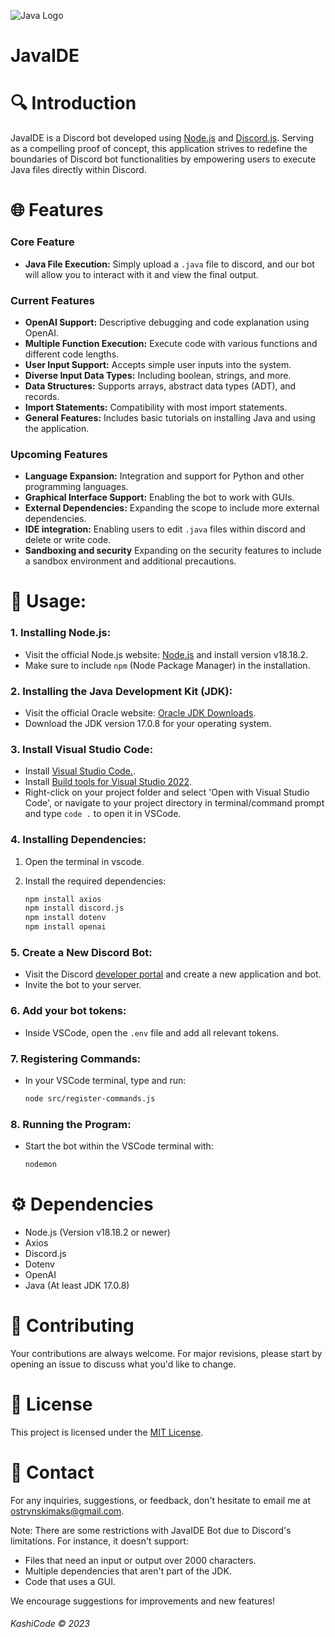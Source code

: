 ![Java Logo](https://i.imgur.com/D1Qwyww.png)

# JavaIDE

# 🔍 Introduction
JavaIDE is a Discord bot developed using [Node.js](https://nodejs.org/) and [Discord.js](https://discord.js.org/). Serving as a compelling proof of concept, this application strives to redefine the boundaries of Discord bot functionalities by empowering users to execute Java files directly within Discord.

# 🌐 Features

### Core Feature
- **Java File Execution:** Simply upload a `.java` file to discord, and our bot will allow you to interact with it and view the final output.

  

### Current Features
- **OpenAI Support:** Descriptive debugging and code explanation using OpenAI.
- **Multiple Function Execution:** Execute code with various functions and different code lengths.
- **User Input Support:** Accepts simple user inputs into the system.
- **Diverse Input Data Types:** Including boolean, strings, and more.
- **Data Structures:** Supports arrays, abstract data types (ADT), and records.
- **Import Statements:** Compatibility with most import statements.
- **General Features:** Includes basic tutorials on installing Java and using the application.

### Upcoming Features
- **Language Expansion:** Integration and support for Python and other programming languages.
- **Graphical Interface Support:** Enabling the bot to work with GUIs.
- **External Dependencies:** Expanding the scope to include more external dependencies.
- **IDE integration:** Enabling users to edit `.java` files within discord and delete or write code.
- **Sandboxing and security** Expanding on the security features to include a sandbox environment and additional precautions. 

# 📌 Usage:

### 1. Installing Node.js:

- Visit the official Node.js website: [Node.js](https://nodejs.org/) and install version v18.18.2.
-  Make sure to include `npm` (Node Package Manager) in the installation.

### 2. Installing the Java Development Kit (JDK):

- Visit the official Oracle website: [Oracle JDK Downloads](https://www.oracle.com/java/technologies/javase-jdk15-downloads.html).
- Download the JDK version 17.0.8 for your operating system.

### 3. Install Visual Studio Code:
- Install [Visual Studio Code.](https://code.visualstudio.com/).
- Install [Build tools for Visual Studio 2022](https://visualstudio.microsoft.com/downloads/?q=build+tools).
- Right-click on your project folder and select 'Open with Visual Studio Code', or navigate to your project directory in terminal/command prompt and type `code .` to open it in VSCode.

### 4. Installing Dependencies:

1. Open the terminal in vscode.
3. Install the required dependencies:

   ```bash
   npm install axios
   npm install discord.js
   npm install dotenv
   npm install openai
   ```

### 5. Create a New Discord Bot:
- Visit the Discord [developer portal](https://discord.com/developers/applications) and create a new application and bot.
- Invite the bot to your server.


### 6. Add your bot tokens:

- Inside VSCode, open the `.env` file and add all relevant tokens.

### 7. Registering Commands:

- In your VSCode terminal, type and run:
     ```bash
     node src/register-commands.js
     ```

### 8. Running the Program:

- Start the bot within the VSCode terminal with:
     ```bash
     nodemon
     ```

# ⚙ Dependencies
- Node.js (Version v18.18.2 or newer)
- Axios
- Discord.js
- Dotenv
- OpenAI
- Java (At least JDK 17.0.8)

# 📝 Contributing
Your contributions are always welcome. For major revisions, please start by opening an issue to discuss what you'd like to change.

# 📜 License
This project is licensed under the [MIT License](https://opensource.org/licenses/MIT).

# 💼 Contact
For any inquiries, suggestions, or feedback, don't hesitate to email me at [ostrynskimaks@gmail.com](mailto:ostrynskimaks@gmail.com).

Note: There are some restrictions with JavaIDE Bot due to Discord's limitations. For instance, it doesn't support:
- Files that need an input or output over 2000 characters.
- Multiple dependencies that aren't part of the JDK.
- Code that uses a GUI.

We encourage suggestions for improvements and new features!

###### KashiCode © 2023








